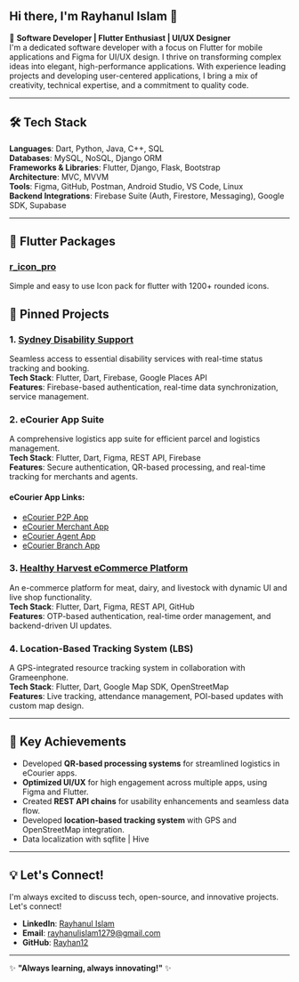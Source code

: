 ## Hi there, I'm Rayhanul Islam 👋

🚀 **Software Developer | Flutter Enthusiast | UI/UX Designer**  
I'm a dedicated software developer with a focus on Flutter for mobile applications and Figma for UI/UX design. I thrive on transforming complex ideas into elegant, high-performance applications. With experience leading projects and developing user-centered applications, I bring a mix of creativity, technical expertise, and a commitment to quality code.

---

## 🛠️ **Tech Stack**

**Languages**: Dart, Python, Java, C++, SQL  
**Databases**: MySQL, NoSQL, Django ORM  
**Frameworks & Libraries**: Flutter, Django, Flask, Bootstrap  
**Architecture**: MVC, MVVM  
**Tools**: Figma, GitHub, Postman, Android Studio, VS Code, Linux  
**Backend Integrations**: Firebase Suite (Auth, Firestore, Messaging), Google SDK, Supabase  

---
## 📌 **Flutter Packages**
### [r_icon_pro](https://pub.dev/packages/r_icon_pro) 
Simple and easy to use Icon pack for flutter with 1200+ rounded icons. 

## 📌 **Pinned Projects**

### 1. [Sydney Disability Support](https://play.google.com/apps/internaltest/4701445233707351558)
Seamless access to essential disability services with real-time status tracking and booking.  
**Tech Stack**: Flutter, Dart, Firebase, Google Places API  
**Features**: Firebase-based authentication, real-time data synchronization, service management.  

### 2. eCourier App Suite
A comprehensive logistics app suite for efficient parcel and logistics management.  
**Tech Stack**: Flutter, Dart, Figma, REST API, Firebase  
**Features**: Secure authentication, QR-based processing, and real-time tracking for merchants and agents.
#### eCourier App Links:
- [eCourier P2P App](https://play.google.com/store/apps/details?id=com.ecourier.p2p&pcampaignid=web_share)
- [eCourier Merchant App](https://play.google.com/store/apps/details?id=com.ecourier.merchant&pcampaignid=web_share)
- [eCourier Agent App](https://play.google.com/store/apps/details?id=com.ecourier.agent&pcampaignid=web_share)
- [eCourier Branch App](https://play.google.com/store/apps/details?id=com.ecourier.branch&pcampaignid=web_share)

### 3. [Healthy Harvest eCommerce Platform](https://play.google.com/store/apps/details?id=com.techtrioz.farmapplication&pcampaignid=web_share)
An e-commerce platform for meat, dairy, and livestock with dynamic UI and live shop functionality.  
**Tech Stack**: Flutter, Dart, Figma, REST API, GitHub  
**Features**: OTP-based authentication, real-time order management, and backend-driven UI updates.

### 4. Location-Based Tracking System (LBS)
A GPS-integrated resource tracking system in collaboration with Grameenphone.  
**Tech Stack**: Flutter, Dart, Google Map SDK, OpenStreetMap  
**Features**: Live tracking, attendance management, POI-based updates with custom map design.

---

## 🎯 **Key Achievements**

- Developed **QR-based processing systems** for streamlined logistics in eCourier apps.
- **Optimized UI/UX** for high engagement across multiple apps, using Figma and Flutter.
- Created **REST API chains** for usability enhancements and seamless data flow.
- Developed **location-based tracking system** with GPS and OpenStreetMap integration.
- Data localization with sqflite | Hive

---

## 💡 **Let's Connect!**

I'm always excited to discuss tech, open-source, and innovative projects. Let's connect!

- **LinkedIn**: [Rayhanul Islam](http://www.linkedin.com/in/rayhanul-islam-234256205)
- **Email**: rayhanulislam1279@gmail.com
- **GitHub**: [Rayhan12](https://github.com/Rayhan12)

---

✨ **"Always learning, always innovating!"** ✨
